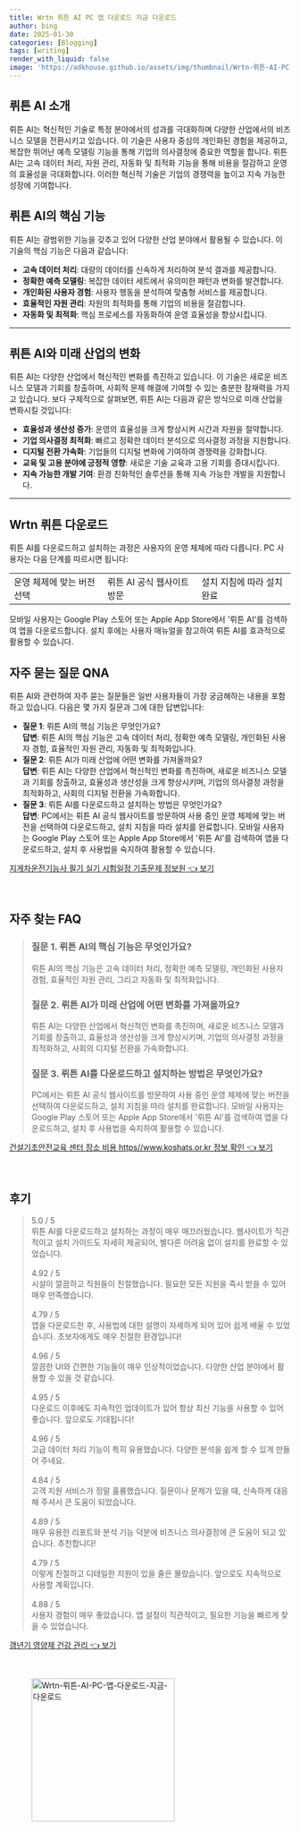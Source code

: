 ```yaml
---
title: Wrtn 뤼튼 AI PC 앱 다운로드 지금 다운로드
author: bing
date: 2025-01-30
categories: [Blogging]
tags: [writing]
render_with_liquid: false
image: 'https://adkhouse.github.io/assets/img/thumbnail/Wrtn-뤼튼-AI-PC-앱-다운로드-지금-다운로드.webp'
---
```



<h2 id='뤼튼_AI_소개'>뤼튼 AI 소개</h2>

<p>뤼튼 AI는 혁신적인 기술로 특정 분야에서의 성과를 극대화하며 다양한 산업에서의 비즈니스 모델을 전환시키고 있습니다. 이 기술은 사용자 중심의 개인화된 경험을 제공하고, 복잡한 뛰어난 예측 모델링 기능을 통해 기업의 의사결정에 중요한 역할을 합니다. 뤼튼 AI는 고속 데이터 처리, 자원 관리, 자동화 및 최적화 기능을 통해 비용을 절감하고 운영의 효율성을 극대화합니다. 이러한 혁신적 기술은 기업의 경쟁력을 높이고 지속 가능한 성장에 기여합니다.</p>

<h2 id='핵심_기능'>뤼튼 AI의 핵심 기능</h2>

<p>뤼튼 AI는 광범위한 기능을 갖추고 있어 다양한 산업 분야에서 활용될 수 있습니다. 이 기술의 핵심 기능은 다음과 같습니다:</p>

<ul>
    <li><b>고속 데이터 처리</b>: 대량의 데이터를 신속하게 처리하여 분석 결과를 제공합니다.</li>
    <li><b>정확한 예측 모델링</b>: 복잡한 데이터 세트에서 유의미한 패턴과 변화를 발견합니다.</li>
    <li><b>개인화된 사용자 경험</b>: 사용자 행동을 분석하여 맞춤형 서비스를 제공합니다.</li>
    <li><b>효율적인 자원 관리</b>: 자원의 최적화를 통해 기업의 비용을 절감합니다.</li>
    <li><b>자동화 및 최적화</b>: 핵심 프로세스를 자동화하여 운영 효율성을 향상시킵니다.</li>
</ul>

<hr />

<h2 id='미래_산업의_변화'>뤼튼 AI와 미래 산업의 변화</h2>

<p>뤼튼 AI는 다양한 산업에서 혁신적인 변화를 촉진하고 있습니다. 이 기술은 새로운 비즈니스 모델과 기회를 창출하며, 사회적 문제 해결에 기여할 수 있는 충분한 잠재력을 가지고 있습니다. 보다 구체적으로 살펴보면, 뤼튼 AI는 다음과 같은 방식으로 미래 산업을 변화시킬 것입니다:</p>

<ul>
    <li><b>효율성과 생산성 증가</b>: 운영의 효율성을 크게 향상시켜 시간과 자원을 절약합니다.</li>
    <li><b>기업 의사결정 최적화</b>: 빠르고 정확한 데이터 분석으로 의사결정 과정을 지원합니다.</li>
    <li><b>디지털 전환 가속화</b>: 기업들의 디지털 변화에 기여하여 경쟁력을 강화합니다.</li>
    <li><b>교육 및 고용 분야에 긍정적 영향</b>: 새로운 기술 교육과 고용 기회를 증대시킵니다.</li>
    <li><b>지속 가능한 개발 기여</b>: 환경 친화적인 솔루션을 통해 지속 가능한 개발을 지원합니다.</li>
</ul>

<hr />

<h2 id='다운로드_방법'>Wrtn 뤼튼 다운로드</h2>

<p>뤼튼 AI를 다운로드하고 설치하는 과정은 사용자의 운영 체제에 따라 다릅니다. PC 사용자는 다음 단계를 따르시면 됩니다:</p>

<table>
    <tr>
        <td>운영 체제에 맞는 버전 선택</td>
        <td>뤼튼 AI 공식 웹사이트 방문</td>
        <td>설치 지침에 따라 설치 완료</td>
    </tr>
</table>

<p>모바일 사용자는 Google Play 스토어 또는 Apple App Store에서 '뤼튼 AI'를 검색하여 앱을 다운로드합니다. 설치 후에는 사용자 매뉴얼을 참고하여 뤼튼 AI를 효과적으로 활용할 수 있습니다.</p>

<h2 id='자주_묻는_질문'>자주 묻는 질문 QNA</h2>

<p>뤼튼 AI와 관련하여 자주 묻는 질문들은 일반 사용자들이 가장 궁금해하는 내용을 포함하고 있습니다. 다음은 몇 가지 질문과 그에 대한 답변입니다:</p>

<ul>
    <li><b>질문 1</b>: 뤼튼 AI의 핵심 기능은 무엇인가요?<br><b>답변</b>: 뤼튼 AI의 핵심 기능은 고속 데이터 처리, 정확한 예측 모델링, 개인화된 사용자 경험, 효율적인 자원 관리, 자동화 및 최적화입니다.</li>
    <li><b>질문 2</b>: 뤼튼 AI가 미래 산업에 어떤 변화를 가져올까요?<br><b>답변</b>: 뤼튼 AI는 다양한 산업에서 혁신적인 변화를 촉진하며, 새로운 비즈니스 모델과 기회를 창출하고, 효율성과 생산성을 크게 향상시키며, 기업의 의사결정 과정을 최적화하고, 사회의 디지털 전환을 가속화합니다.</li>
    <li><b>질문 3</b>: 뤼튼 AI를 다운로드하고 설치하는 방법은 무엇인가요?<br><b>답변</b>: PC에서는 뤼튼 AI 공식 웹사이트를 방문하여 사용 중인 운영 체제에 맞는 버전을 선택하여 다운로드하고, 설치 지침을 따라 설치를 완료합니다. 모바일 사용자는 Google Play 스토어 또는 Apple App Store에서 '뤼튼 AI'를 검색하여 앱을 다운로드하고, 설치 후 사용법을 숙지하여 활용할 수 있습니다.</li>
</ul>


<p><a class="click-button" title="지게차운전기능사 필기 실기 시험일정 기출문제 정보원" href="https://adkhouse.github.io/posts/%EC%A7%80%EA%B2%8C%EC%B0%A8%EC%9A%B4%EC%A0%84%EA%B8%B0%EB%8A%A5%EC%82%AC-%ED%95%84%EA%B8%B0-%EC%8B%A4%EA%B8%B0-%EC%8B%9C%ED%97%98%EC%9D%BC%EC%A0%95-%EA%B8%B0%EC%B6%9C%EB%AC%B8%EC%A0%9C-%EC%A0%95%EB%B3%B4%EC%9B%90/" rel="dofollow">지게차운전기능사 필기 실기 시험일정 기출문제 정보원 👈 보기</a></p><br>
<h2 id='자주_찾는_FAQ'>자주 찾는 FAQ</h2>
<div itemscope="" itemtype="https://schema.org/FAQPage"> 
<blockquote> 
<div itemscope="" itemprop="mainEntity" itemtype="https://schema.org/Question"> 
<h3 itemprop="name">질문 1. 뤼튼 AI의 핵심 기능은 무엇인가요?</h3> 
<div itemscope="" itemprop="acceptedAnswer" itemtype="https://schema.org/Answer"> 
<span itemprop="text"> 
<p>뤼튼 AI의 핵심 기능은 고속 데이터 처리, 정확한 예측 모델링, 개인화된 사용자 경험, 효율적인 자원 관리, 그리고 자동화 및 최적화입니다.</p> 
</span> 
</div> 
</div> 
<div itemscope="" itemprop="mainEntity" itemtype="https://schema.org/Question"> 
<h3 itemprop="name">질문 2. 뤼튼 AI가 미래 산업에 어떤 변화를 가져올까요?</h3> 
<div itemscope="" itemprop="acceptedAnswer" itemtype="https://schema.org/Answer"> 
<span itemprop="text"> 
<p>뤼튼 AI는 다양한 산업에서 혁신적인 변화를 촉진하며, 새로운 비즈니스 모델과 기회를 창출하고, 효율성과 생산성을 크게 향상시키며, 기업의 의사결정 과정을 최적화하고, 사회의 디지털 전환을 가속화합니다.</p> 
</span> 
</div> 
</div> 
<div itemscope="" itemprop="mainEntity" itemtype="https://schema.org/Question"> 
<h3 itemprop="name">질문 3. 뤼튼 AI를 다운로드하고 설치하는 방법은 무엇인가요?</h3> 
<div itemscope="" itemprop="acceptedAnswer" itemtype="https://schema.org/Answer"> 
<span itemprop="text"> 
<p>PC에서는 뤼튼 AI 공식 웹사이트를 방문하여 사용 중인 운영 체제에 맞는 버전을 선택하여 다운로드하고, 설치 지침을 따라 설치를 완료합니다. 모바일 사용자는 Google Play 스토어 또는 Apple App Store에서 '뤼튼 AI'를 검색하여 앱을 다운로드하고, 설치 후 사용법을 숙지하여 활용할 수 있습니다.</p> 
</span> 
</div> 
</div> 
</blockquote> 
</div>
<p><a class="click-button" title="건설기초안전교육 센터 장소 비용 https//www.koshats.or.kr 정보 확인" href="https://adkhouse.github.io/posts/%EA%B1%B4%EC%84%A4%EA%B8%B0%EC%B4%88%EC%95%88%EC%A0%84%EA%B5%90%EC%9C%A1-%EC%84%BC%ED%84%B0-%EC%9E%A5%EC%86%8C-%EB%B9%84%EC%9A%A9-httpswww.koshats.or.kr-%EC%A0%95%EB%B3%B4-%ED%99%95%EC%9D%B8/" rel="dofollow">건설기초안전교육 센터 장소 비용 https//www.koshats.or.kr 정보 확인 👈 보기</a></p><br>
<h2 id='후기'>후기</h2>
<div itemscope itemtype="https://schema.org/Product">
  <blockquote>
  <div itemprop="review" itemscope itemtype="https://schema.org/Review">
      <div itemprop="reviewRating" itemscope itemtype="https://schema.org/Rating"> <span itemprop="ratingValue">5.0</span> / <span itemprop="bestRating">5</span> </div>
      <span itemprop="reviewBody">뤼튼 AI를 다운로드하고 설치하는 과정이 매우 매끄러웠습니다. 웹사이트가 직관적이고 설치 가이드도 자세히 제공되어, 별다른 어려움 없이 설치를 완료할 수 있었습니다.</span>
  </div>
  <br>
  <div itemprop="review" itemscope itemtype="https://schema.org/Review">
      <div itemprop="reviewRating" itemscope itemtype="https://schema.org/Rating"> <span itemprop="ratingValue">4.92</span> / <span itemprop="bestRating">5</span> </div>
      <span itemprop="reviewBody">시설이 깔끔하고 직원들이 친절했습니다. 필요한 모든 지원을 즉시 받을 수 있어 매우 만족했습니다.</span>
  </div>
  <br>
  <div itemprop="review" itemscope itemtype="https://schema.org/Review">
      <div itemprop="reviewRating" itemscope itemtype="https://schema.org/Rating"> <span itemprop="ratingValue">4.79</span> / <span itemprop="bestRating">5</span> </div>
      <span itemprop="reviewBody">앱을 다운로드한 후, 사용법에 대한 설명이 자세하게 되어 있어 쉽게 배울 수 있었습니다. 초보자에게도 매우 친절한 환경입니다!</span>
  </div>
  <br>
  <div itemprop="review" itemscope itemtype="https://schema.org/Review">
      <div itemprop="reviewRating" itemscope itemtype="https://schema.org/Rating"> <span itemprop="ratingValue">4.96</span> / <span itemprop="bestRating">5</span> </div>
      <span itemprop="reviewBody">깔끔한 UI와 간편한 기능들이 매우 인상적이었습니다. 다양한 산업 분야에서 활용할 수 있을 것 같습니다.</span>
  </div>
  <br>
  <div itemprop="review" itemscope itemtype="https://schema.org/Review">
      <div itemprop="reviewRating" itemscope itemtype="https://schema.org/Rating"> <span itemprop="ratingValue">4.95</span> / <span itemprop="bestRating">5</span> </div>
      <span itemprop="reviewBody">다운로드 이후에도 지속적인 업데이트가 있어 항상 최신 기능을 사용할 수 있어 좋습니다. 앞으로도 기대됩니다!</span>
  </div>
  <br>
  <div itemprop="review" itemscope itemtype="https://schema.org/Review">
      <div itemprop="reviewRating" itemscope itemtype="https://schema.org/Rating"> <span itemprop="ratingValue">4.96</span> / <span itemprop="bestRating">5</span> </div>
      <span itemprop="reviewBody">고급 데이터 처리 기능이 특히 유용했습니다. 다양한 분석을 쉽게 할 수 있게 만들어 주네요.</span>
  </div>
  <br>
  <div itemprop="review" itemscope itemtype="https://schema.org/Review">
      <div itemprop="reviewRating" itemscope itemtype="https://schema.org/Rating"> <span itemprop="ratingValue">4.84</span> / <span itemprop="bestRating">5</span> </div>
      <span itemprop="reviewBody">고객 지원 서비스가 정말 훌륭했습니다. 질문이나 문제가 있을 때, 신속하게 대응해 주셔서 큰 도움이 되었습니다.</span>
  </div>
  <br>
  <div itemprop="review" itemscope itemtype="https://schema.org/Review">
      <div itemprop="reviewRating" itemscope itemtype="https://schema.org/Rating"> <span itemprop="ratingValue">4.89</span> / <span itemprop="bestRating">5</span> </div>
      <span itemprop="reviewBody">매우 유용한 리포트와 분석 기능 덕분에 비즈니스 의사결정에 큰 도움이 되고 있습니다. 추천합니다!</span>
  </div>
  <br>
  <div itemprop="review" itemscope itemtype="https://schema.org/Review">
      <div itemprop="reviewRating" itemscope itemtype="https://schema.org/Rating"> <span itemprop="ratingValue">4.79</span> / <span itemprop="bestRating">5</span> </div>
      <span itemprop="reviewBody">이렇게 친절하고 디테일한 지원이 있을 줄은 몰랐습니다. 앞으로도 지속적으로 사용할 계획입니다.</span>
  </div>
  <br>
  <div itemprop="review" itemscope itemtype="https://schema.org/Review">
      <div itemprop="reviewRating" itemscope itemtype="https://schema.org/Rating"> <span itemprop="ratingValue">4.88</span> / <span itemprop="bestRating">5</span> </div>
      <span itemprop="reviewBody">사용자 경험이 매우 좋았습니다. 앱 설정이 직관적이고, 필요한 기능을 빠르게 찾을 수 있었습니다.</span>
  </div>
  </blockquote>
</div>
<p><a class="click-button" title="갱년기 영양제 건강 관리" href="https://adkhouse.github.io/posts/%EA%B0%B1%EB%85%84%EA%B8%B0-%EC%98%81%EC%96%91%EC%A0%9C-%EA%B1%B4%EA%B0%95-%EA%B4%80%EB%A6%AC/" rel="dofollow">갱년기 영양제 건강 관리 👈 보기</a></p><br>
<figure class="image"><img src="https://adkhouse.github.io/assets/img/thumbnail/Wrtn-뤼튼-AI-PC-앱-다운로드-지금-다운로드.webp" alt="Wrtn-뤼튼-AI-PC-앱-다운로드-지금-다운로드" width="256" height="256"></figure>
